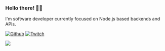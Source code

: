 ### Hello there! 👋🏼

I'm software developer currently focused on Node.js based backends and APIs.

[![Github](https://img.shields.io/github/followers/eriksremess?style=for-the-badge)](https://eriks.codes)
[![Twitch](https://img.shields.io/twitch/status/eriksremess?style=for-the-badge)](https://eriks.games)
<!-- [![Twitter](https://img.shields.io/twitter/follow/EriksRemess?label=Twitter&style=for-the-badge)](https://eriks.lv) -->
<a href="https://toot.lv/@eriks" rel="nofollow me"><img src="https://img.shields.io/mastodon/follow/109307819656872755?label=Mastodon&domain=https%3A%2F%2Ftoot.lv&style=for-the-badge" /></a>

